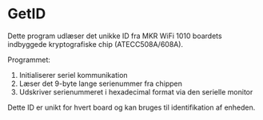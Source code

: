 # GetID

Dette program udlæser det unikke ID fra MKR WiFi 1010 boardets indbyggede kryptografiske chip (ATECC508A/608A).

Programmet:

1. Initialiserer seriel kommunikation
2. Læser det 9-byte lange serienummer fra chippen
3. Udskriver serienummeret i hexadecimal format via den serielle monitor

Dette ID er unikt for hvert board og kan bruges til identifikation af enheden.
